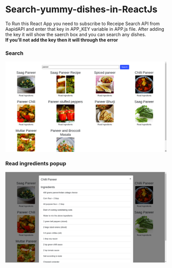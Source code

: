 # Search-yummy-dishes-in-ReactJs
To Run this React App you need to subscribe to Receipe Search API from AapidAPI and enter that key in APP_KEY variable in APP.js file.
After adding the key it will show the saerch box and you can search any dishes.<br>
<b>If you'll not add the key then it will through the error</b>
<h3>Search</h3>
<img src="https://github.com/sonichandni/Search-yummy-dishes-in-ReacrJs/blob/master/public/Search.png">
<br>
<h3> Read ingredients popup</h3>
<img src="https://github.com/sonichandni/Search-yummy-dishes-in-ReacrJs/blob/master/public/Popup.png">
